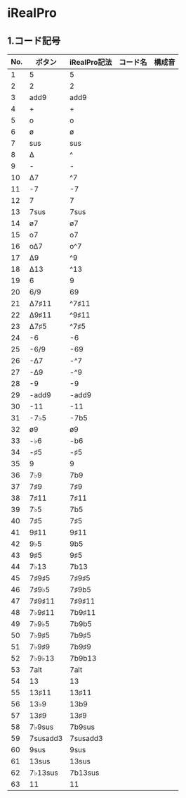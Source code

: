 # iRealPro


## 1.コード記号

|No.|ボタン|iRealPro記法|コード名|構成音|
|---|---|---|---|---|
|1|5|5|||
|2|2|2|||
|3|add9|add9|||
|4|+|+|||
|5|o|o|||
|6|ø|ø|||
|7|sus|sus|||
|8|∆|^|||
|9|-|-|||
|10|∆7|^7|||
|11|-7|-7|||
|12|7|7|||
|13|7sus|7sus|||
|14|ø7|ø7|||
|15|o7|o7|||
|16|o∆7|o^7|||
|17|∆9|^9|||
|18|∆13|^13|||
|19|6|9|||
|20|6/9|69|||
|21|∆7♯11|^7♯11|||
|22|∆9♯11|^9♯11|||
|23|∆7♯5|^7♯5|||
|24|-6|-6|||
|25|-6/9|-69|||
|26|-∆7|-^7|||
|27|-∆9|-^9|||
|28|-9|-9|||
|29|-add9|-add9|||
|30|-11|-11|||
|31|-7♭5|-7b5|||
|32|ø9|ø9|||
|33|-♭6|-b6|||
|34|-♯5|-♯5|||
|35|9|9|||
|36|7♭9|7b9|||
|37|7♯9|7♯9|||
|38|7♯11|7♯11|||
|39|7♭5|7b5|||
|40|7♯5|7♯5|||
|41|9♯11|9♯11|||
|42|9♭5|9b5|||
|43|9♯5|9♯5|||
|44|7♭13|7b13|||
|45|7♯9♯5|7♯9♯5|||
|46|7♯9♭5|7♯9b5|||
|47|7♯9♯11|7♯9♯11|||
|48|7♭9♯11|7b9♯11|||
|49|7♭9♭5|7b9b5|||
|50|7♭9♯5|7b9♯5|||
|51|7♭9♯9|7b9♯9|||
|52|7♭9♭13|7b9b13|||
|53|7alt|7alt|||
|54|13|13|||
|55|13♯11|13♯11|||
|56|13♭9|13b9|||
|57|13♯9|13♯9|||
|58|7♭9sus|7b9sus|||
|59|7susadd3|7susadd3|||
|60|9sus|9sus|||
|61|13sus|13sus|||
|62|7♭13sus|7b13sus|||
|63|11|11|||
